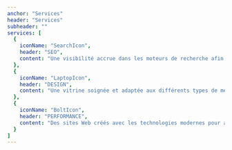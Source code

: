 ```yaml
---
anchor: "Services"
header: "Services"
subheader: ""
services: [
  {
    iconName: "SearchIcon",
    header: "SEO",
    content: "Une visibilité accrue dans les moteurs de recherche afin de faire découvrir votre activité au plus grand nombre."
  },
  {
    iconName: "LaptopIcon",
    header: "DESIGN",
    content: "Une vitrine soignée et adaptée aux différents types de média (smartphone, tablette, ordinateur)."
  },
  {
    iconName: "BoltIcon",
    header: "PERFORMANCE",
    content: "Des sites Web créés avec les technologies modernes pour assurer un chargement rapide."
  }
]
---
```

